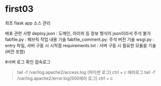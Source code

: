 # first03
최초 flask app 소스 관리

배포 관련 사항
deploy.json : 도메인, 아이피 등 정보
              형식이 json이라서 주석 불가
fabfile.py : 페브릭 작업 내용 기술
fabfile_comment.py: 주석 버전 기술
wsgi.py : entry 파일, 서버 구동 시 시작점
requirements.txt : 서버 구동 시 필요한 모듈을 기술(버전 포함)

#서버 로그 확인
접속로그
> tail -f /var/log.apache2/access.log (파이썬 로그)
> ctrl + c
에러로그
> tail -f /var/log.apache2/error.log(500에러 로그)
> ctrl + c


